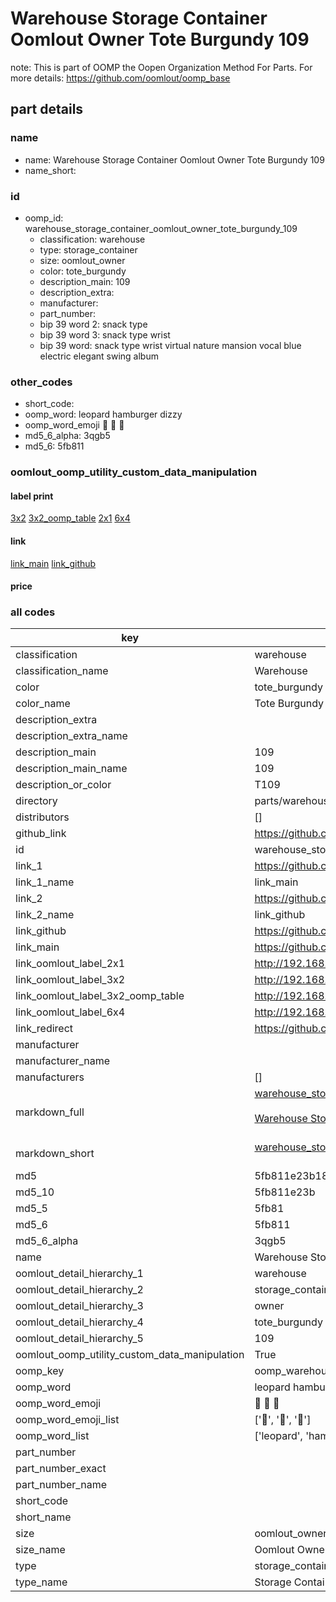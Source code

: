 # Warehouse Storage Container Oomlout Owner Tote Burgundy 109  

note: This is part of OOMP the Oopen Organization Method For Parts. For more details: https://github.com/oomlout/oomp_base

##  part details
  







### name
* name: Warehouse Storage Container Oomlout Owner Tote Burgundy 109
* name_short: 
### id
* oomp_id: warehouse_storage_container_oomlout_owner_tote_burgundy_109
  * classification: warehouse
  * type: storage_container
  * size: oomlout_owner
  * color: tote_burgundy
  * description_main: 109
  * description_extra: 
  * manufacturer: 
  * part_number: 
  * bip 39 word 2: snack type
  * bip 39 word 3: snack type wrist
  * bip 39 word: snack type wrist virtual nature mansion vocal blue electric elegant swing album

### other_codes
* short_code: 
* oomp_word: leopard hamburger dizzy
* oomp_word_emoji :leopard: :hamburger: :dizzy:
* md5_6_alpha: 3qgb5
* md5_6: 5fb811






### oomlout_oomp_utility_custom_data_manipulation
#### label print
[3x2](http://192.168.1.245:1112/?label=oomp%203qgb5)
[3x2_oomp_table](http://192.168.1.108:1112/?label=oomp%203qgb5)
[2x1](http://192.168.1.242:1112/?label=oomp%203qgb5)
[6x4](http://192.168.1.55:1112/?label=oomp%203qgb5)    

#### link

[link_main](https://github.com/oomlout/oomlout_oomp_version_1_messy/tree/main/parts/warehouse_storage_container_oomlout_owner_tote_burgundy_109) [link_github](https://github.com/oomlout/oomlout_oomp_version_1_messy/tree/main/parts/warehouse_storage_container_oomlout_owner_tote_burgundy_109)                             

#### price







### all codes 
| key | value |  
| --- | --- |  
| classification | warehouse |  
| classification_name | Warehouse |  
| color | tote_burgundy |  
| color_name | Tote Burgundy |  
| description_extra |  |  
| description_extra_name |  |  
| description_main | 109 |  
| description_main_name | 109 |  
| description_or_color | T109 |  
| directory | parts/warehouse_storage_container_oomlout_owner_tote_burgundy_109 |  
| distributors | [] |  
| github_link | https://github.com/oomlout/oomlout_oomp_part_src/tree/main/parts/warehouse_storage_container_oomlout_owner_tote_burgundy_109 |  
| id | warehouse_storage_container_oomlout_owner_tote_burgundy_109 |  
| link_1 | https://github.com/oomlout/oomlout_oomp_version_1_messy/tree/main/parts/warehouse_storage_container_oomlout_owner_tote_burgundy_109 |  
| link_1_name | link_main |  
| link_2 | https://github.com/oomlout/oomlout_oomp_version_1_messy/tree/main/parts/warehouse_storage_container_oomlout_owner_tote_burgundy_109 |  
| link_2_name | link_github |  
| link_github | https://github.com/oomlout/oomlout_oomp_version_1_messy/tree/main/parts/warehouse_storage_container_oomlout_owner_tote_burgundy_109 |  
| link_main | https://github.com/oomlout/oomlout_oomp_version_1_messy/tree/main/parts/warehouse_storage_container_oomlout_owner_tote_burgundy_109 |  
| link_oomlout_label_2x1 | http://192.168.1.242:1112/?label=oomp%203qgb5 |  
| link_oomlout_label_3x2 | http://192.168.1.245:1112/?label=oomp%203qgb5 |  
| link_oomlout_label_3x2_oomp_table | http://192.168.1.108:1112/?label=oomp%203qgb5 |  
| link_oomlout_label_6x4 | http://192.168.1.55:1112/?label=oomp%203qgb5 |  
| link_redirect | https://github.com/oomlout/oomlout_oomp_version_1_messy/tree/main/parts/warehouse_storage_container_oomlout_owner_tote_burgundy_109 |  
| manufacturer |  |  
| manufacturer_name |  |  
| manufacturers | [] |  
| markdown_full | [warehouse_storage_container_oomlout_owner_tote_burgundy_109](none)<br>[](none)<br>[Warehouse Storage Container Oomlout Owner Tote Burgundy 109](none)<br><br> |  
| markdown_short | [warehouse_storage_container_oomlout_owner_tote_burgundy_109](none)<br><br> |  
| md5 | 5fb811e23b185eaa1d49bf47fcfaf668 |  
| md5_10 | 5fb811e23b |  
| md5_5 | 5fb81 |  
| md5_6 | 5fb811 |  
| md5_6_alpha | 3qgb5 |  
| name | Warehouse Storage Container Oomlout Owner Tote Burgundy 109 |  
| oomlout_detail_hierarchy_1 | warehouse |  
| oomlout_detail_hierarchy_2 | storage_container |  
| oomlout_detail_hierarchy_3 | owner |  
| oomlout_detail_hierarchy_4 | tote_burgundy |  
| oomlout_detail_hierarchy_5 | 109 |  
| oomlout_oomp_utility_custom_data_manipulation | True |  
| oomp_key | oomp_warehouse_storage_container_oomlout_owner_tote_burgundy_109 |  
| oomp_word | leopard hamburger dizzy |  
| oomp_word_emoji | :leopard: :hamburger: :dizzy: |  
| oomp_word_emoji_list | [':leopard:', ':hamburger:', ':dizzy:'] |  
| oomp_word_list | ['leopard', 'hamburger', 'dizzy'] |  
| part_number |  |  
| part_number_exact |  |  
| part_number_name |  |  
| short_code |  |  
| short_name |  |  
| size | oomlout_owner |  
| size_name | Oomlout Owner |  
| type | storage_container |  
| type_name | Storage Container |  
